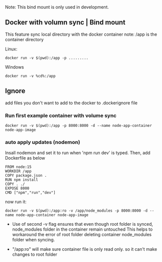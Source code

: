 Note: This bind mount is only used in development.

## Docker with volumn sync | Bind mount

This feature sync local directory with the docker container
note: /app is the container directory

Linux:

    docker run -v $(pwd):/app -p .........

Windows

    docker run -v %cd%:/app

## Ignore

add files you don't want to add to the docker to .dockerignore file


### Run first example container with volume sync

    docker run -v $(pwd):/app -p 8000:8000 -d --name node-app-container node-app-image


### auto apply updates (nodemon)

Insall nodemon and set it to run when 'npm run dev' is typed.
Then, add Dockerfile as below

```
FROM node:15
WORKDIR /app
COPY package.json .
RUN npm install
COPY . ./
EXPOSE 8000
CMD ["npm","run","dev"]
```

now run it:

    docker run -v $(pwd):/app:ro -v /app/node_modules -p 8000:8000 -d --name node-app-container node-app-image

+ Use of second -v flag ensures that even though root folder is synced, node_modules folder in the container remain untouched
This helps to workaround the error of root folder deleting container node_modules folder when syncing.

+ "/app:ro" will make sure container file is only read only. so it can't make changes to root folder


